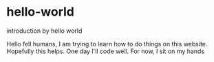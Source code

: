 # hello-world
introduction by hello world

Hello fell humans,
I am trying to learn how to do things on this website. Hopefully this helps.
One day I'll code well.
For now, I sit on my hands
